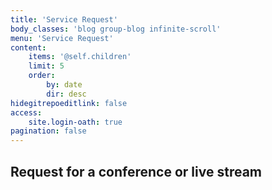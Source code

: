 ```yaml
---
title: 'Service Request'
body_classes: 'blog group-blog infinite-scroll'
menu: 'Service Request'
content:
    items: '@self.children'
    limit: 5
    order:
        by: date
        dir: desc
hidegitrepoeditlink: false
access:
    site.login-oath: true
pagination: false
---
```


## Request for a conference or live stream